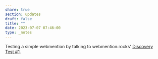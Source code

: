 ```yaml
---
share: true
section: updates
draft: false
title: ""
date: 2023-07-07 07:46:00
type: _notes
---
```


Testing a simple webmention by talking to webmention.rocks' [Discovery Test #1](https://webmention.rocks/test/1).
